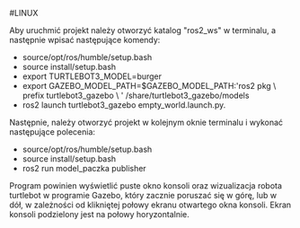 #LINUX

Aby uruchmić projekt należy otworzyć katalog "ros2_ws" w terminalu, a następnie wpisać następujące komendy:
- source/opt/ros/humble/setup.bash
- source install/setup.bash
- export TURTLEBOT3_MODEL=burger
- export GAZEBO_MODEL_PATH=$GAZEBO_MODEL_PATH:'ros2 pkg \ prefix turtlebot3_gazebo \ ' /share/turtlebot3_gazebo/models
- ros2 launch turtlebot3_gazebo empty_world.launch.py.

Następnie, należy otworzyć projekt w kolejnym oknie terminalu i wykonać następujące polecenia:
- source/opt/ros/humble/setup.bash
- source install/setup.bash
- ros2 run model_paczka publisher
  
Program powinien wyświetlić puste okno konsoli oraz wizualizacja robota turtlebot w programie Gazebo, który zacznie poruszać się w górę, lub w dół, w zależności od klikniętej połowy ekranu otwartego okna konsoli. Ekran konsoli podzielony jest na połowy horyzontalnie.
